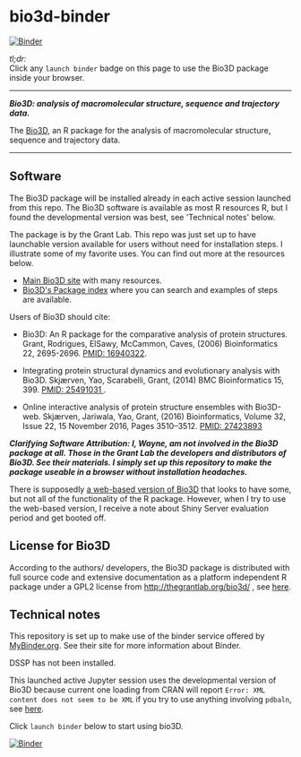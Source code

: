 # bio3d-binder

[![Binder](https://mybinder.org/badge.svg)](https://mybinder.org/v2/gh/fomightez/bio3d-binder/master?filepath=index.ipynb)

*tl;dr:*  
Click any `launch binder` badge on this page to use the Bio3D package inside your browser.

------

***Bio3D:  analysis of macromolecular structure, sequence and trajectory data.***

The [Bio3D](http://thegrantlab.org/bio3d/index.php), an R package for the analysis of macromolecular structure, sequence and trajectory data.


-------

Software
--------

The Bio3D package will be installed already in each active session launched from this repo. The Bio3D software is available as most R resources R, but I found the developmental version was best, see 'Technical notes' below.

The package is by the Grant Lab. This repo was just set up to have launchable version available for users without need for installation steps. I illustrate some of my favorite uses. You can find out more at the resources below.

* [Main Bio3D site](http://thegrantlab.org/bio3d/index.php) with many resources.
* [Bio3D's Package index](https://rdrr.io/cran/bio3d/) where you can search and examples of steps are available.

Users of Bio3D should cite:

- Bio3D: An R package for the comparative analysis of protein structures.  
Grant, Rodrigues, ElSawy, McCammon, Caves, (2006) Bioinformatics 22, 2695-2696. [PMID: 16940322](https://www.ncbi.nlm.nih.gov/pubmed/16940322).

- Integrating protein structural dynamics and evolutionary analysis with Bio3D. 
Skjærven, Yao, Scarabelli, Grant, (2014) BMC Bioinformatics 15, 399. [PMID: 25491031 ](https://www.ncbi.nlm.nih.gov/pubmed/25491031 ). 

- Online interactive analysis of protein structure ensembles with Bio3D-web. 
Skjærven, Jariwala, Yao, Grant, (2016) Bioinformatics, Volume 32, Issue 22, 15 November 2016, Pages 3510–3512. [PMID: 27423893](https://www.ncbi.nlm.nih.gov/pubmed/27423893)


***Clarifying Software Attribution: I, Wayne, am not involved in the Bio3D package at all. Those in the Grant Lab the developers and distributors of Bio3D. See their materials. I simply set up this repository to make the package useable in a browser without installation headaches.***

There is supposedly [a web-based version of Bio3D](http://thegrantlab.org/bio3d/webapps) that looks to have some, but not all of the functionality of the R package. However, when I try to use the web-based version, I receive a note about Shiny Server evaluation period and get booted off.

## License for Bio3D

According to the authors/ developers, the Bio3D package is distributed with full source code and extensive documentation as a platform independent R package under a GPL2 license from http://thegrantlab.org/bio3d/ , see [here](http://thegrantlab.org/bio3d/index.php).

## Technical notes

This repository is set up to make use of the binder service offered by [MyBinder.org](https://mybinder.org/). See their site for more information about Binder.

DSSP has not been installed.

This launched active Jupyter session uses the developmental version of Bio3D because current one loading from CRAN will report `Error: XML content does not seem to be XML` if you try to use anything involving `pdbaln`, see [here](https://bitbucket.org/Grantlab/bio3d/issues/545/error-xml-content-does-not-seem-to-be-xml).

Click `launch binder` below to start using bio3D.

[![Binder](https://mybinder.org/badge.svg)](https://mybinder.org/v2/gh/fomightez/bio3d-binder/master?filepath=index.ipynb)

